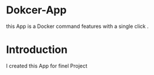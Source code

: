 # Dokcer-App
this App is a Docker command features with a single click .

# Introduction



I created this App for finel Project 
